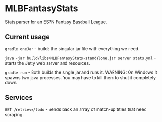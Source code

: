 MLBFantasyStats
===============

Stats parser for an ESPN Fantasy Baseball League.

Current usage
-------------

`gradle oneJar` - builds the singular jar file with everything we need.

`java -jar build/libs/MLBFantasyStats-standalone.jar server stats.yml` - starts the Jetty web server and resources.

`gradle run` - Both builds the single jar and runs it. WARNING: On Windows it spawns two java processes. You may have to kill them to shut it completely down.

Services
--------

`GET /retrieve/todo` - Sends back an array of match-up titles that need scraping.